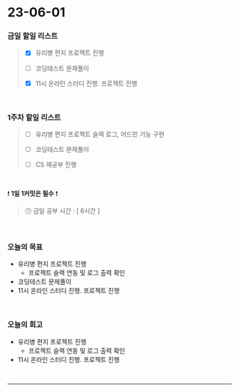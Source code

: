 # 23-06-01
### 금일 할일 리스트
> - [x]  유리병 편지 프로젝트 진행
>
> - [ ]  코딩테스트 문제풀이
>
> - [x]  11시 온라인 스터디 진행. 프로젝트 진행


<br/>

### 1주차 할일 리스트  
> - [ ]  유리병 편지 프로젝트 슬랙 로그, 어드민 기능 구현
>
> - [ ]  코딩테스트 문제풀이
>
> - [ ]  CS 재공부 진행

<br/>

❗ **1일 1커밋은 필수** ❗
> 🕒 금일 공부 시간 : [ 6시간 ]
  
<br/>

### 오늘의 목표
- 유리병 편지 프로젝트 진행
    - 프로젝트 슬랙 연동 및 로그 출력 확인
- 코딩테스트 문제풀이
- 11시 온라인 스터디 진행. 프로젝트 진행

<br>

### 오늘의 회고
- 유리병 편지 프로젝트 진행
    - 프로젝트 슬랙 연동 및 로그 출력 확인
- 11시 온라인 스터디 진행. 프로젝트 진행

<br/>

------------  
